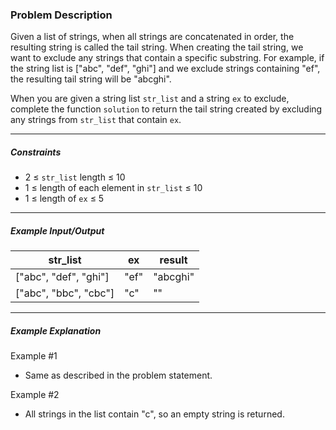 ### Problem Description

<p>Given a list of strings, when all strings are concatenated in order, the resulting string is called the tail string. When creating the tail string, we want to exclude any strings that contain a specific substring. For example, if the string list is ["abc", "def", "ghi"] and we exclude strings containing "ef", the resulting tail string will be "abcghi".</p>

<p>When you are given a string list <code>str_list</code> and a string <code>ex</code> to exclude, complete the function <code>solution</code> to return the tail string created by excluding any strings from <code>str_list</code> that contain <code>ex</code>.</p>

<hr>

<h5>Constraints</h5>

<ul>
<li>2 ≤ <code>str_list</code> length ≤ 10</li>
<li>1 ≤ length of each element in <code>str_list</code> ≤ 10</li>
<li>1 ≤ length of <code>ex</code> ≤ 5</li>
</ul>

<hr>

<h5>Example Input/Output</h5>
<table class="table">
        <thead><tr>
<th>str_list</th>
<th>ex</th>
<th>result</th>
</tr>
</thead>
        <tbody><tr>
<td>["abc", "def", "ghi"]</td>
<td>"ef"</td>
<td>"abcghi"</td>
</tr>
<tr>
<td>["abc", "bbc", "cbc"]</td>
<td>"c"</td>
<td>""</td>
</tr>
</tbody>
      </table>
<hr>

<h5>Example Explanation</h5>

<p>Example #1</p>

<ul>
<li>Same as described in the problem statement.</li>
</ul>

<p>Example #2</p>

<ul>
<li>All strings in the list contain "c", so an empty string is returned.</li>
</ul>